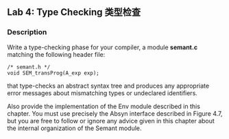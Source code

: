 ## Lab 4: Type Checking 类型检查

### Description
Write a type-checking phase for your compiler, a module **semant.c** matching the following header file:
```
/* semant.h */
void SEM_transProg(A_exp exp);
```
that type-checks an abstract syntax tree and produces any appropriate error messages about mismatching types or undeclared identifiers.

Also provide the implementation of the Env module described in this chapter. You must use precisely the Absyn interface described in Figure 4.7, but you are free to follow or ignore any advice given in this chapter about the internal organization of the Semant module.